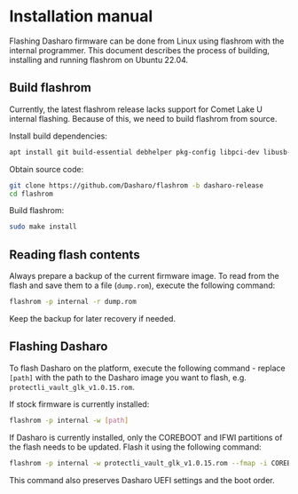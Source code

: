 # Installation manual

Flashing Dasharo firmware can be done from Linux using flashrom with the internal
programmer. This document describes the process of building, installing and
running flashrom on Ubuntu 22.04.

## Build flashrom

Currently, the latest flashrom release lacks support for Comet Lake U internal
flashing. Because of this, we need to build flashrom from source.

Install build dependencies:

```bash
apt install git build-essential debhelper pkg-config libpci-dev libusb-1.0-0-dev libftdi1-dev meson
```

Obtain source code:

```bash
git clone https://github.com/Dasharo/flashrom -b dasharo-release
cd flashrom
```

Build flashrom:

```bash
sudo make install
```

## Reading flash contents

Always prepare a backup of the current firmware image. To read from the flash
and save them to a file (`dump.rom`), execute the following command:

```bash
flashrom -p internal -r dump.rom
```

Keep the backup for later recovery if needed.

## Flashing Dasharo

To flash Dasharo on the platform, execute the following command - replace `[path]`
with the path to the Dasharo image you want to flash, e.g. `protectli_vault_glk_v1.0.15.rom`.

If stock firmware is currently installed:

```bash
flashrom -p internal -w [path]
```

If Dasharo is currently installed, only the COREBOOT and IFWI partitions of the
flash needs to be updated. Flash it using the following command:

```bash
flashrom -p internal -w protectli_vault_glk_v1.0.15.rom --fmap -i COREBOOT -i IFWI
```

This command also preserves Dasharo UEFI settings and the boot order.
